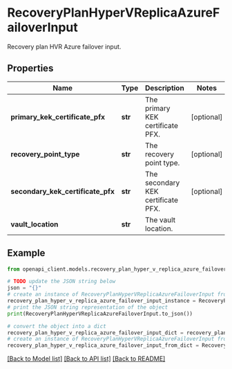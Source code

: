 # RecoveryPlanHyperVReplicaAzureFailoverInput

Recovery plan HVR Azure failover input.

## Properties

Name | Type | Description | Notes
------------ | ------------- | ------------- | -------------
**primary_kek_certificate_pfx** | **str** | The primary KEK certificate PFX. | [optional] 
**recovery_point_type** | **str** | The recovery point type. | [optional] 
**secondary_kek_certificate_pfx** | **str** | The secondary KEK certificate PFX. | [optional] 
**vault_location** | **str** | The vault location. | 

## Example

```python
from openapi_client.models.recovery_plan_hyper_v_replica_azure_failover_input import RecoveryPlanHyperVReplicaAzureFailoverInput

# TODO update the JSON string below
json = "{}"
# create an instance of RecoveryPlanHyperVReplicaAzureFailoverInput from a JSON string
recovery_plan_hyper_v_replica_azure_failover_input_instance = RecoveryPlanHyperVReplicaAzureFailoverInput.from_json(json)
# print the JSON string representation of the object
print(RecoveryPlanHyperVReplicaAzureFailoverInput.to_json())

# convert the object into a dict
recovery_plan_hyper_v_replica_azure_failover_input_dict = recovery_plan_hyper_v_replica_azure_failover_input_instance.to_dict()
# create an instance of RecoveryPlanHyperVReplicaAzureFailoverInput from a dict
recovery_plan_hyper_v_replica_azure_failover_input_from_dict = RecoveryPlanHyperVReplicaAzureFailoverInput.from_dict(recovery_plan_hyper_v_replica_azure_failover_input_dict)
```
[[Back to Model list]](../README.md#documentation-for-models) [[Back to API list]](../README.md#documentation-for-api-endpoints) [[Back to README]](../README.md)


